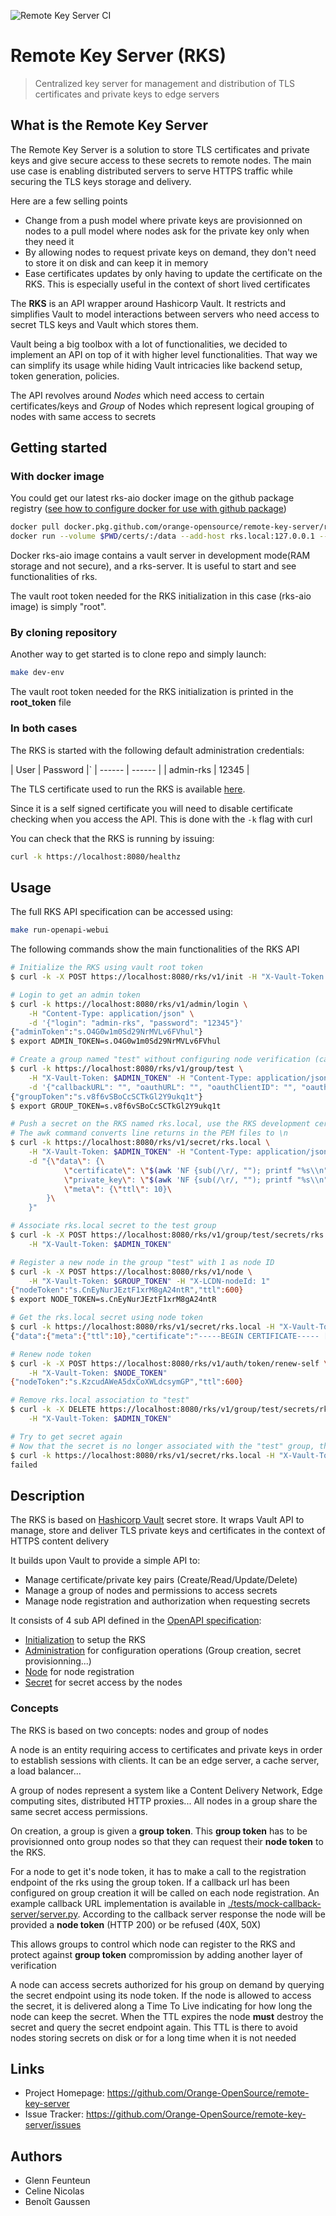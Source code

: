 ![Remote Key Server CI](https://github.com/Orange-OpenSource/remote-key-server/workflows/Remote%20Key%20Server%20CI/badge.svg)
# Remote Key Server (RKS)
> Centralized key server for management and distribution of TLS certificates and private keys to edge servers

## What is the Remote Key Server
The Remote Key Server is a solution to store TLS certificates and private keys and give secure access to these secrets to remote nodes.
The main use case is enabling distributed servers to serve HTTPS traffic while securing the TLS keys storage and delivery.

Here are a few selling points
- Change from a push model where private keys are provisionned on nodes to a pull model where nodes ask for the private key only when they need it
- By allowing nodes to request private keys on demand, they don't need to store it on disk and can keep it in memory
- Ease certificates updates by only having to update the certificate on the RKS. This is especially useful in the context of short lived certificates

The **RKS** is an API wrapper around Hashicorp Vault.
It restricts and simplifies Vault to model interactions between servers who need access to secret TLS keys and Vault which stores them.

Vault being a big toolbox with a lot of functionalities, we decided to implement an API on top of it with higher level functionalities.
That way we can simplify its usage while hiding Vault intricacies like backend setup, token generation, policies.

The API revolves around *Nodes* which need access to certain certificates/keys and *Group* of Nodes which represent logical grouping of nodes with same access to secrets

## Getting started
### With docker image
You could get our latest rks-aio docker image on the github package registry ([see how to configure docker for use with github package](https://docs.github.com/en/packages/using-github-packages-with-your-projects-ecosystem/configuring-docker-for-use-with-github-packages))

```bash
docker pull docker.pkg.github.com/orange-opensource/remote-key-server/rks-aio:latest
docker run --volume $PWD/certs/:/data --add-host rks.local:127.0.0.1 --name rks-aio --publish 8080:8080 --interactive --tty --detach rks-aio
```
Docker rks-aio image contains a vault server in development mode(RAM storage and not secure), and a rks-server. 
It is useful to start and see functionalities of rks.

The vault root token needed for the RKS initialization in this case (rks-aio image) is simply "root".

### By cloning repository 
Another way to get started is to clone repo and simply launch:

```bash
make dev-env
```
The vault root token needed for the RKS initialization is printed in the **root\_token** file


### In both cases

The RKS is started with the following default administration credentials:

| User | Password |`
| ------ | ------ |
| admin-rks | 12345 |

The TLS certificate used to run the RKS is available [here](./certs).

Since it is a self signed certificate you will need to disable certificate checking when you access the API.
This is done with the `-k` flag with curl

You can check that the RKS is running by issuing:
```bash
curl -k https://localhost:8080/healthz
```

## Usage
The full RKS API specification can be accessed using:
```bash
make run-openapi-webui
```

The following commands show the main functionalities of the RKS API

```bash
# Initialize the RKS using vault root token
$ curl -k -X POST https://localhost:8080/rks/v1/init -H "X-Vault-Token: $(cat root_token)"

# Login to get an admin token
$ curl -k https://localhost:8080/rks/v1/admin/login \
    -H "Content-Type: application/json" \
    -d '{"login": "admin-rks", "password": "12345"}'
{"adminToken":"s.O4G0w1m0Sd29NrMVLv6FVhul"}
$ export ADMIN_TOKEN=s.O4G0w1m0Sd29NrMVLv6FVhul

# Create a group named "test" without configuring node verification (callbackURL="")
$ curl -k https://localhost:8080/rks/v1/group/test \
    -H "X-Vault-Token: $ADMIN_TOKEN" -H "Content-Type: application/json" \
    -d '{"callbackURL": "", "oauthURL": "", "oauthClientID": "", "oauthClientSecret": ""}'
{"groupToken":"s.v8f6vSBoCcSCTkGl2Y9ukq1t"}
$ export GROUP_TOKEN=s.v8f6vSBoCcSCTkGl2Y9ukq1t

# Push a secret on the RKS named rks.local, use the RKS development certificate + private key
# The awk command converts line returns in the PEM files to \n
$ curl -k https://localhost:8080/rks/v1/secret/rks.local \
    -H "X-Vault-Token: $ADMIN_TOKEN" -H "Content-Type: application/json" \
    -d "{\"data\": {\
            \"certificate\": \"$(awk 'NF {sub(/\r/, ""); printf "%s\\n",$0;}' ./certs/rks.local.pem)\",\
            \"private_key\": \"$(awk 'NF {sub(/\r/, ""); printf "%s\\n",$0;}' ./certs/rks.local.key)\",\
            \"meta\": {\"ttl\": 10}\
        }\
    }"

# Associate rks.local secret to the test group
$ curl -k -X POST https://localhost:8080/rks/v1/group/test/secrets/rks.local \
    -H "X-Vault-Token: $ADMIN_TOKEN"

# Register a new node in the group "test" with 1 as node ID
$ curl -k -X POST https://localhost:8080/rks/v1/node \
    -H "X-Vault-Token: $GROUP_TOKEN" -H "X-LCDN-nodeId: 1"
{"nodeToken":"s.CnEyNurJEztF1xrM8gA24ntR","ttl":600}
$ export NODE_TOKEN=s.CnEyNurJEztF1xrM8gA24ntR

# Get the rks.local secret using node token
$ curl -k https://localhost:8080/rks/v1/secret/rks.local -H "X-Vault-Token: $NODE_TOKEN"
{"data":{"meta":{"ttl":10},"certificate":"-----BEGIN CERTIFICATE----- [...]"}}

# Renew node token
$ curl -k -X POST https://localhost:8080/rks/v1/auth/token/renew-self \
    -H "X-Vault-Token: $NODE_TOKEN"
{"nodeToken":"s.KzcudAWeA5dxCoXWLdcsymGP","ttl":600}

# Remove rks.local association to "test"
$ curl -k -X DELETE https://localhost:8080/rks/v1/group/test/secrets/rks.local \
    -H "X-Vault-Token: $ADMIN_TOKEN"

# Try to get secret again
# Now that the secret is no longer associated with the "test" group, the access is denied by the RKS
$ curl -k https://localhost:8080/rks/v1/secret/rks.local -H "X-Vault-Token: $NODE_TOKEN"
failed
```

## Description
The RKS is based on [Hashicorp Vault](https://github.com/hashicorp/vault) secret store.
It wraps Vault API to manage, store and deliver TLS private keys and certificates in the context of HTTPS content delivery

It builds upon Vault to provide a simple API to:
- Manage certificate/private key pairs (Create/Read/Update/Delete)
- Manage a group of nodes and permissions to access secrets
- Manage node registration and authorization when requesting secrets

It consists of 4 sub API defined in the [OpenAPI specification](./rks-openapi.yaml):
- [Initialization](./api/initialize) to setup the RKS
- [Administration](./api/admin) for configuration operations (Group creation, secret provisionning...)
- [Node](./api/node) for node registration
- [Secret](./api/secret) for secret access by the nodes


### Concepts
The RKS is based on two concepts: nodes and group of nodes

A node is an entity requiring access to certificates and private keys in order to establish sessions with clients.
It can be an edge server, a cache server, a load balancer...

A group of nodes represent a system like a Content Delivery Network, Edge computing sites, distributed HTTP proxies...
All nodes in a group share the same secret access permissions.

On creation, a group is given a **group token**.
This **group token** has to be provisionned onto group nodes so that they can request their **node token** to the RKS.

For a node to get it's node token, it has to make a call to the registration endpoint of the rks using the group token.
If a callback url has been configured on group creation it will be called on each node registration.
An example callback URL implementation is available in [./tests/mock-callback-server/server.py](./tests/mock-callback-server/server.py). According to the callback server response the node will be provided a **node token** (HTTP 200) or be refused (40X, 50X)

This allows groups to control which node can register to the RKS and protect against **group token** compromission by adding another layer of verification

A node can access secrets authorized for his group on demand by querying the secret endpoint using its node token.
If the node is allowed to access the secret, it is delivered along a Time To Live indicating for how long the node can keep the secret.
When the TTL expires the node **must** destroy the secret and query the secret endpoint again.
This TTL is there to avoid nodes storing secrets on disk or for a long time when it is not needed

## Links
- Project Homepage: https://github.com/Orange-OpenSource/remote-key-server
- Issue Tracker: https://github.com/Orange-OpenSource/remote-key-server/issues

## Authors
- Glenn Feunteun
- Celine Nicolas
- Benoît Gaussen
